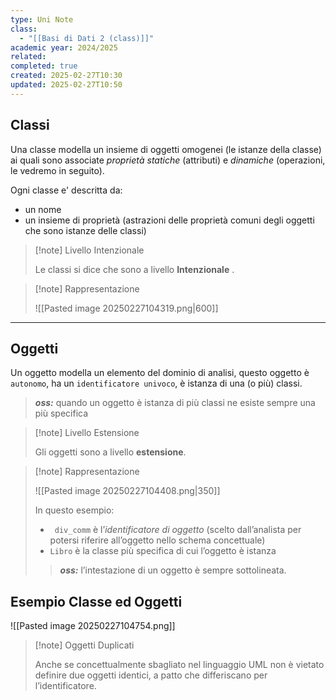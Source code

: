 ```yaml
---
type: Uni Note
class:
  - "[[Basi di Dati 2 (class)]]"
academic year: 2024/2025
related: 
completed: true
created: 2025-02-27T10:30
updated: 2025-02-27T10:50
---
```

## Classi

Una classe modella un insieme di oggetti omogenei (le istanze della classe) ai quali sono associate *proprietà statiche* (attributi) e *dinamiche* (operazioni, le vedremo in seguito). 

Ogni classe e' descritta da:
- un nome 
- un insieme di proprietà (astrazioni delle proprietà comuni degli oggetti che sono istanze delle classi)

>[!note] Livello Intenzionale
>
>Le classi si dice che sono a livello **Intenzionale** .

>[!note] Rappresentazione
>
>![[Pasted image 20250227104319.png|600]]

---
## Oggetti

Un oggetto modella un elemento del dominio di analisi, questo oggetto è `autonomo`, ha un `identificatore univoco`, è istanza di una (o più) classi.

>***oss:*** quando un oggetto è istanza di più classi ne esiste sempre una più specifica

>[!note] Livello Estensione
>
>Gli oggetti sono a livello **estensione**.

>[!note] Rappresentazione 
>
>![[Pasted image 20250227104408.png|350]]
>
>In questo esempio:
>- ` div_comm` è l’*identificatore di oggetto* (scelto dall’analista per potersi riferire all’oggetto nello schema concettuale) 
>- `Libro` è la classe più specifica di cui l’oggetto è istanza
>
>>***oss:*** l’intestazione di un oggetto è sempre sottolineata.

## Esempio Classe ed Oggetti

![[Pasted image 20250227104754.png]]

>[!note] Oggetti Duplicati
>
>Anche se concettualmente sbagliato nel linguaggio UML non è vietato definire due oggetti identici, a patto che differiscano per l’identificatore.

